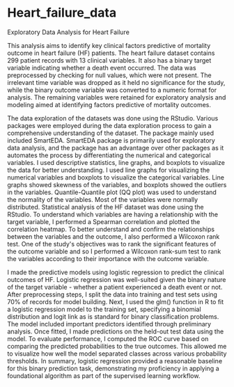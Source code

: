 # Heart_failure_data
Exploratory Data Analysis for Heart Failure

This analysis aims to identify key clinical factors predictive of mortality outcome in heart failure (HF) patients. The heart failure dataset contains 299 patient records with 13 clinical variables. It also has a binary target variable indicating whether a death event occurred. The data was preprocessed by checking for null values, which were not present. The irrelevant time variable was dropped as it held no significance for the study, while the binary outcome variable was converted to a numeric format for analysis. The remaining variables were retained for exploratory analysis and modeling aimed at identifying factors predictive of mortality outcomes.

The data exploration of the datasets was done using the RStudio. Various packages were employed during the data exploration process to gain a comprehensive understanding of the dataset. The package mainly used included SmartEDA. SmartEDA package is primarily used for exploratory data analysis, and the package has an advantage over other packages as it automates the process by differentiating the numerical and categorical variables. I used descriptive statistics, line graphs, and boxplots to visualize the data for better understanding. I used line graphs for visualizing the numerical variables and boxplots to visualize the categorical variables. Line graphs showed skewness of the variables, and boxplots showed the outliers in the variables. Quantile-Quantile plot (QQ plot) was used to understand the normality of the variables. Most of the variables were normally distributed.
Statistical analysis of the HF dataset was done using the RStudio. To understand which variables are having a relationship with the target variable, I performed a Spearman correlation and plotted the correlation heatmap. To better understand and confirm the relationships between the variables and the outcome, I also performed a Wilcoxon rank test. One of the study's objectives was to rank the significant features of the outcome variable and so I performed a Wilcoxon rank-sum test to rank the variables according to their importance with the outcome variable.

I made the predictive models using logistic regression to predict the clinical outcomes of HF. Logistic regression was well-suited given the binary nature of the target variable - whether a patient experienced a death event or not. After preprocessing steps, I split the data into training and test sets using 70% of records for model building. Next, I used the glm() function in R to fit a logistic regression model to the training set, specifying a binomial distribution and logit link as is standard for binary classification problems. The model included important predictors identified through preliminary analysis. Once fitted, I made predictions on the held-out test data using the model. To evaluate performance, I computed the ROC curve based on comparing the predicted probabilities to the true outcomes. This allowed me to visualize how well the model separated classes across various probability thresholds. In summary, logistic regression provided a reasonable baseline for this binary prediction task, demonstrating my proficiency in applying a foundational algorithm as part of the supervised learning workflow.
